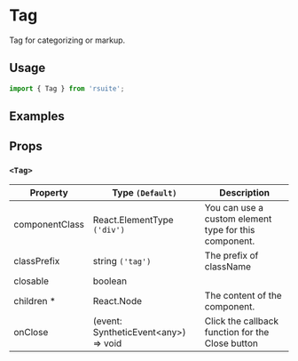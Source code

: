 # Tag

Tag for categorizing or markup.


## Usage

```js
import { Tag } from 'rsuite';
```

## Examples

<!--{demo}-->

## Props

### `<Tag>`

| Property       | Type `(Default)`                           | Description                                           |
| -------------- | ------------------------------------------ | ----------------------------------------------------- |
| componentClass | React.ElementType `('div')`                | You can use a custom element type for this component. |
| classPrefix    | string `('tag')`                           | The prefix of className                               |
| closable       | boolean                                    |
| children \*    | React.Node                                 | The content of the component.                         |
| onClose        | (event: SyntheticEvent&lt;any&gt;) => void | Click the callback function for the Close button      |
